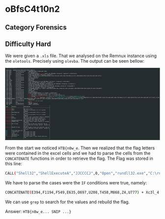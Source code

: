 # oBfsC4t10n2

## Category Forensics

## Difficulty Hard

We were given a `.xls` file. That we analysed on the Remnux instance using the `oletools`. Precisely using `olevba`. The output can be seen bellow:

<div style="text-align: center;">
    <img src="../images/oBfsC4t10n2/olevba_output.png" alt="Olevba" style="max-width: 100%; height: auto;">
</div>

From the start we noticed `HTB{n0w_e`. Then we realized that the flag letters were contained in the excel cells and we had to parse the cells from the `CONCATENATE` functions in order to retrieve the flag. The Flag was stored in this line:

```bash
CALL("Shell32","ShellExecuteA","JJCCCCJ",0,"Open","rundll32.exe","C:\rncwner\CkuiQhTXx.dllIF(GET.WORKSPACE(42.0),CONCATENATE(E394,F1194,F549,E635,O697,U208,T458,M868,Z4,U777),CONCATENATE(F394,F1194,E549,O635,U697,D777))Xc3l_4.0_M4IF(ISNUMBER(SEARCH(""6.1"",N546)),CONCATENATE(Z699,L932,J1190,C574,J644,A718,E813),CONCATENATE(A699,E932,K1190,J574,A644,Z718,W813))}",0,0)
```

We have to parse the cases were the `IF` conditions were true, namely:

```bash
CONCATENATE(E394,F1194,F549,E635,O697,U208,T458,M868,Z4,U777) + Xc3l_4.0_M4 + CONCATENATE(Z699,L932,J1190,C574,J644,A718,E813) + }
```

We can use `grep` to search for the values and rebuild the flag.

Answer: `HTB{n0w_e... SNIP ...}`
